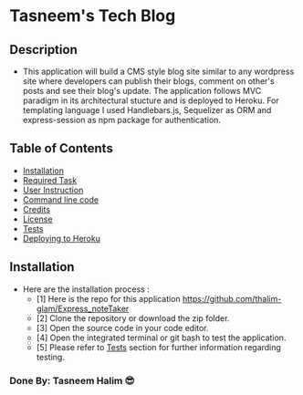 # Tasneem's Tech Blog
## Description
- This application will build a CMS style blog site similar to any wordpress site where developers can publish their blogs, comment on other's posts and see their blog's update. The application follows MVC paradigm in its architectural stucture and is deployed to Heroku. For templating language I used Handlebars.js, Sequelizer as ORM and express-session as npm package for authentication.

## Table of Contents
  - [Installation](#installation)
  - [Required Task](#required-task)
  - [User Instruction](#user-instruction)
  - [Command line code](#command-line-code)
  - [Credits](#credits)
  - [License](#license)
  - [Tests](#tests)
  - [Deploying to Heroku](#deploying-to-heroku)

## Installation

- Here are the installation process :
  - [1] Here is the repo for this application https://github.com/thalim-glam/Express_noteTaker 
  - [2] Clone the repository or download the zip folder.
  - [3] Open the source code in your code editor.
  - [4] Open the integrated terminal or git bash to test the application.
  - [5] Please refer to [Tests](#tests) section for further information regarding testing.

### Done By: Tasneem Halim 😎